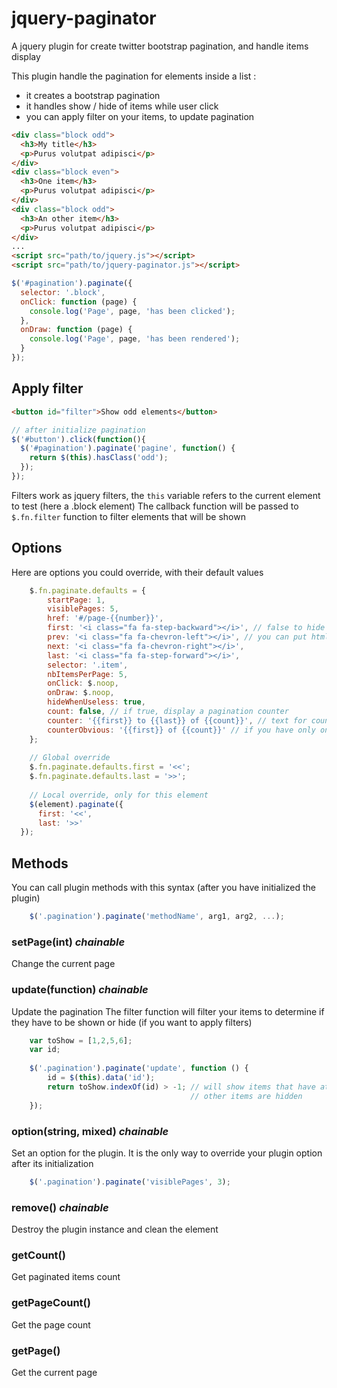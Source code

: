 jquery-paginator
================

A jquery plugin for create twitter bootstrap pagination, and handle items display

This plugin handle the pagination for elements inside a list : 
* it creates a bootstrap pagination
* it handles show / hide of items while user click
* you can apply filter on your items, to update pagination

```html
<div class="block odd">
  <h3>My title</h3>
  <p>Purus volutpat adipisci</p>
</div>
<div class="block even">
  <h3>One item</h3>
  <p>Purus volutpat adipisci</p>
</div>
<div class="block odd">
  <h3>An other item</h3>
  <p>Purus volutpat adipisci</p>
</div>
...
<script src="path/to/jquery.js"></script>
<script src="path/to/jquery-paginator.js"></script>
```

```js
$('#pagination').paginate({
  selector: '.block',
  onClick: function (page) {
    console.log('Page', page, 'has been clicked');
  },
  onDraw: function (page) {
  	console.log('Page', page, 'has been rendered'); 
  }
});
```

## Apply filter
```html
<button id="filter">Show odd elements</button>
```
```js
// after initialize pagination
$('#button').click(function(){
  $('#pagination').paginate('pagine', function() {
    return $(this).hasClass('odd');
  });
});
```
Filters work as jquery filters, the ```this``` variable refers to the current element to test (here a .block element)
The callback function will be passed to `$.fn.filter` function to filter elements that will be shown

## Options
Here are options you could override, with their default values

```js
	$.fn.paginate.defaults = {
	    startPage: 1,
	    visiblePages: 5,
	    href: '#/page-{{number}}',
	    first: '<i class="fa fa-step-backward"></i>', // false to hide this control
	    prev: '<i class="fa fa-chevron-left"></i>', // you can put html or string (empty strings are allowed ;))
	    next: '<i class="fa fa-chevron-right"></i>',
	    last: '<i class="fa fa-step-forward"></i>',
	    selector: '.item',
	    nbItemsPerPage: 5,
	    onClick: $.noop,
	    onDraw: $.noop,
	    hideWhenUseless: true,
	    count: false, // if true, display a pagination counter
	    counter: '{{first}} to {{last}} of {{count}}', // text for counter, you can use : first, last, page, count, pageCount (it can contains html)
	    counterObvious: '{{first}} of {{count}}' // if you have only one item on your page (first = last), show this counter instead
	};
	
	// Global override
	$.fn.paginate.defaults.first = '<<';
	$.fn.paginate.defaults.last = '>>';
	
	// Local override, only for this element
	$(element).paginate({
	  first: '<<',
	  last: '>>'
  });
```

## Methods
You can call plugin methods with this syntax (after you have initialized the plugin)

```js
	$('.pagination').paginate('methodName', arg1, arg2, ...);
```

### setPage(int) *chainable*
Change the current page

### update(function) *chainable*
Update the pagination
The filter function will filter your items to determine if they have to be shown or hide (if you want to apply filters)

```js
	var toShow = [1,2,5,6];
	var id;
	
	$('.pagination').paginate('update', function () {
		id = $(this).data('id');
		return toShow.indexOf(id) > -1; // will show items that have attribute `data-id` in toShow array
										// other items are hidden
	});
```

### option(string, mixed) *chainable*
Set an option for the plugin. It is the only way to override your plugin option after its initialization

```js
	$('.pagination').paginate('visiblePages', 3);
```

### remove() *chainable*
Destroy the plugin instance and clean the element
	
### getCount()
Get paginated items count

### getPageCount()
Get the page count

### getPage()
Get the current page
